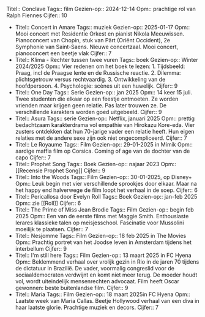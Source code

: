 Titel:: Conclave
Tags:: film
Gezien-op:: 2024-12-14
Opm:: prachtige rol van Ralph Fiennes 
Cijfer:: 10

- Titel:: Concert in Amare
  Tags:: muziek
  Gezien-op:: 2025-01-17
  Opm:: Mooi concert met Residentie Orkest en pianist Nikola Meeuwissen. Pianoconcert van  Chopin, stuk van Pärt (Oriënt Occident), 2e Symphonie van Saint-Saens. Nieuwe concertzaal. Mooi concert, pianoconcert een beetje vlak
  Cijfer:: 7
- Titel:: Klima - Rechter tussen twee vuren
  Tags:: boek
  Gezien-op:: Winter 2024/2025
  Opm:: Vier redenen om het boek te lezen: 1. Tijdsbeeld: Praag, incl de Praagse lente en de Russische reactie. 2. Dilemma: plichtsgetrouw versus rechtvaardig. 3. Ontwikkeling van de hoofdpersoon. 4. Psychologie: scènes uit een huwelijk.
  Cijfer:: 9
- Titel:: One Day
  Tags:: Serie
  Gezien-op:: jan 2025
  Opm:: 14 keer 15 juli. Twee studenten die elkaar op een feestje ontmoeten. Ze worden vrienden maar krijgen geen relatie. Pas later trouwen ze. De verschillende karakters worden goed uitgebeeld. 
  Cijfer:: 9
- Titel:: Asura
  Tags:: serie
  Gezien-op:: Netflix, januari 2025
  Opm:: prettig bedachtzaam karakterdrama vol empathie van Hirokazu Kore-eda. Vier zusters ontdekken dat hun 70-jarige vader een relatie heeft. Hun eigen relaties met de andere sexe zijn ook niet ongecompliceerd.
  Cijfer:: 7
- Titel:: Le Royaume
  Tags:: Film
  Gezien-op:: 29-01-2025 in Mimik
  Opm:: aardige maffia film op Corsica. Coming of age van de dochter van de capo
  Cijfer:: 7
- Titel:: Prophet Song
  Tags:: Boek
  Gezien-op:: najaar 2023
  Opm:: [[Recensie Prophet Song]] 
  Cijfer:: 9
- Titel:: Into the Woods 
  Tags:: Film
  Gezien-op:: 30-01-2025, op Disney+
  Opm:: Leuk begin met vier verschillende sprookjes door elkaar. Maar na het happy end halverwege de film loopt het verhaal in de soep.
  Cijfer:: 6
- Titel:: Pericallosa door Evelyn Roll
  Tags:: Boek
  Gezien-op:: jan-feb 2025
  Opm:: zie [[Roll]]
  Cijfer:: 6
- Titel:: The Prime of Miss Jean Brodie
  Tags:: Film
  Gezien-op:: begin feb 2025
  Opm:: Een van de eerste films met Maggie Smith. Enthousiaste lerares klassieke talen op meisjesschool. Fascinatie voor Mussolini moeilijk te plaatsen.
  Cijfer:: 7
- Titel:: Nesjomme 
  Tags:: Film
  Gezien-op:: 18 feb 2025 in The Movies
  Opm:: Prachtig portret van het Joodse leven in Amsterdam tijdens het interbellum 
  Cijfer:: 9
- Titel:: I'm still here
  Tags:: Film
  Gezien-op:: 13 maart 2025 in FC Hyena 
  Opm:: Beklemmend verhaal over vrolijk gezin in Rio in de jaren 70 tijdens de dictatuur in Brazilië. De vader, voormalig congreslid voor de sociaaldemocraten verdwijnt en komt niet meer terug. De moeder houdt vol, wordt uiteindelijk mensenrechten advocaat. Film heeft Oscar gewonnen: beste buitenlandse film. 
  Cijfer:: 9
- Titel:: Maria
  Tags:: Film
  Gezien-op:: 18 maart 2025in FC Hyena
  Opm:: Laatste week van Maria Callas. Beetje Hollywood verhaal van een diva in haar laatste glorie. Prachtige muziek en decors.
  Cijfer:: 7